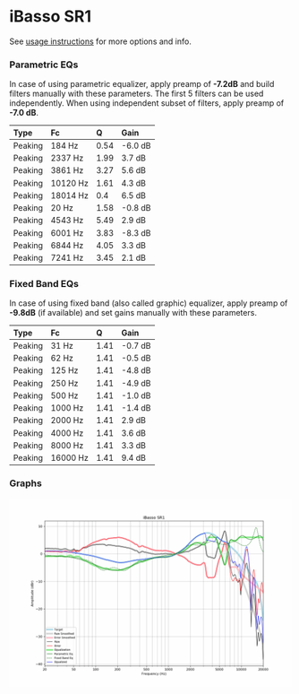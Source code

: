 # iBasso SR1
See [usage instructions](https://github.com/jaakkopasanen/AutoEq#usage) for more options and info.

### Parametric EQs
In case of using parametric equalizer, apply preamp of **-7.2dB** and build filters manually
with these parameters. The first 5 filters can be used independently.
When using independent subset of filters, apply preamp of **-7.0 dB**.

| Type    | Fc       |    Q | Gain    |
|:--------|:---------|:-----|:--------|
| Peaking | 184 Hz   | 0.54 | -6.0 dB |
| Peaking | 2337 Hz  | 1.99 | 3.7 dB  |
| Peaking | 3861 Hz  | 3.27 | 5.6 dB  |
| Peaking | 10120 Hz | 1.61 | 4.3 dB  |
| Peaking | 18014 Hz | 0.4  | 6.5 dB  |
| Peaking | 20 Hz    | 1.58 | -0.8 dB |
| Peaking | 4543 Hz  | 5.49 | 2.9 dB  |
| Peaking | 6001 Hz  | 3.83 | -8.3 dB |
| Peaking | 6844 Hz  | 4.05 | 3.3 dB  |
| Peaking | 7241 Hz  | 3.45 | 2.1 dB  |

### Fixed Band EQs
In case of using fixed band (also called graphic) equalizer, apply preamp of **-9.8dB**
(if available) and set gains manually with these parameters.

| Type    | Fc       |    Q | Gain    |
|:--------|:---------|:-----|:--------|
| Peaking | 31 Hz    | 1.41 | -0.7 dB |
| Peaking | 62 Hz    | 1.41 | -0.5 dB |
| Peaking | 125 Hz   | 1.41 | -4.8 dB |
| Peaking | 250 Hz   | 1.41 | -4.9 dB |
| Peaking | 500 Hz   | 1.41 | -1.0 dB |
| Peaking | 1000 Hz  | 1.41 | -1.4 dB |
| Peaking | 2000 Hz  | 1.41 | 2.9 dB  |
| Peaking | 4000 Hz  | 1.41 | 3.6 dB  |
| Peaking | 8000 Hz  | 1.41 | 3.3 dB  |
| Peaking | 16000 Hz | 1.41 | 9.4 dB  |

### Graphs
![](./iBasso%20SR1.png)